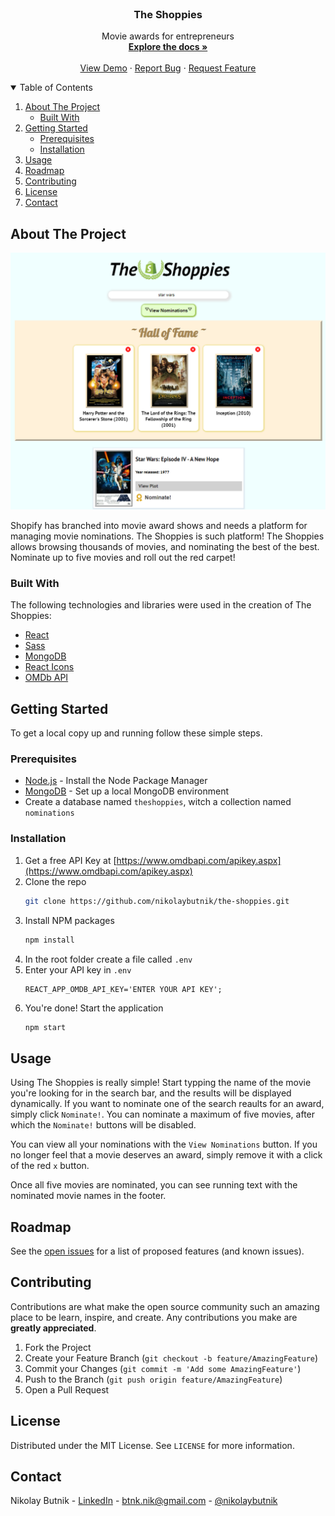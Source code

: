 <br />
<p align="center">
  <h3 align="center">The Shoppies</h3>
  <p align="center">
    Movie awards for entrepreneurs
    <br />
    <a href="https://github.com/nikolaybutnik/the-shoppies"><strong>Explore the docs »</strong></a>
    <br />
    <br />
    <a href="https://nb-theshoppies.herokuapp.com/">View Demo</a>
    ·
    <a href="https://github.com/nikolaybutnik/the-shoppies/issues">Report Bug</a>
    ·
    <a href="https://github.com/nikolaybutnik/the-shoppies/issues">Request Feature</a>
</p>

<details open="open">
  <summary>Table of Contents</summary>
  <ol>
    <li>
      <a href="#about-the-project">About The Project</a>
      <ul>
        <li><a href="#built-with">Built With</a></li>
      </ul>
    </li>
    <li>
      <a href="#getting-started">Getting Started</a>
      <ul>
        <li><a href="#prerequisites">Prerequisites</a></li>
        <li><a href="#installation">Installation</a></li>
      </ul>
    </li>
    <li><a href="#usage">Usage</a></li>
    <li><a href="#roadmap">Roadmap</a></li>
    <li><a href="#contributing">Contributing</a></li>
    <li><a href="#license">License</a></li>
    <li><a href="#contact">Contact</a></li>
  </ol>
</details>

## About The Project

![The Shoppies Screenshot](https://github.com/nikolaybutnik/the-shoppies/blob/master/client/public/the-shoppies-screenshot-v3.png?raw=true)

Shopify has branched into movie award shows and needs a platform for managing movie nominations. The Shoppies is such platform! The Shoppies allows browsing thousands of movies, and nominating the best of the best. Nominate up to five movies and roll out the red carpet!

### Built With

The following technologies and libraries were used in the creation of The Shoppies:

- [React](https://reactjs.org/)
- [Sass](https://sass-lang.com/)
- [MongoDB](https://www.mongodb.com/)
- [React Icons](https://react-icons.github.io/react-icons/)
- [OMDb API](https://www.omdbapi.com/)

## Getting Started

To get a local copy up and running follow these simple steps.

### Prerequisites

- [Node.js](https://nodejs.org/en/download/) - Install the Node Package Manager
- [MongoDB](https://www.mongodb.com/try) - Set up a local MongoDB environment
- Create a database named `theshoppies`, witch a collection named `nominations`

### Installation

1. Get a free API Key at [https://www.omdbapi.com/apikey.aspx](https://www.omdbapi.com/apikey.aspx)
2. Clone the repo
   ```sh
   git clone https://github.com/nikolaybutnik/the-shoppies.git
   ```
3. Install NPM packages
   ```sh
   npm install
   ```
4. In the root folder create a file called `.env`
5. Enter your API key in `.env`
   ```JS
   REACT_APP_OMDB_API_KEY='ENTER YOUR API KEY';
   ```
6. You're done! Start the application
   ```sh
   npm start
   ```

## Usage

Using The Shoppies is really simple! Start typping the name of the movie you're looking for in the search bar, and the results will be displayed dynamically. If you want to nominate one of the search reaults for an award, simply click `Nominate!`. You can nominate a maximum of five movies, after which the `Nominate!` buttons will be disabled.

You can view all your nominations with the `View Nominations` button. If you no longer feel that a movie deserves an award, simply remove it with a click of the red `x` button.

Once all five movies are nominated, you can see running text with the nominated movie names in the footer.

## Roadmap

See the [open issues](https://github.com/nikolaybutnik/the-shoppies/issues) for a list of proposed features (and known issues).

## Contributing

Contributions are what make the open source community such an amazing place to be learn, inspire, and create. Any contributions you make are **greatly appreciated**.

1. Fork the Project
2. Create your Feature Branch (`git checkout -b feature/AmazingFeature`)
3. Commit your Changes (`git commit -m 'Add some AmazingFeature'`)
4. Push to the Branch (`git push origin feature/AmazingFeature`)
5. Open a Pull Request

## License

Distributed under the MIT License. See `LICENSE` for more information.

## Contact

Nikolay Butnik - [LinkedIn](https://www.linkedin.com/in/nikolay-butnik/) - btnk.nik@gmail.com - [@nikolaybutnik](https://twitter.com/nikolaybutnik)
